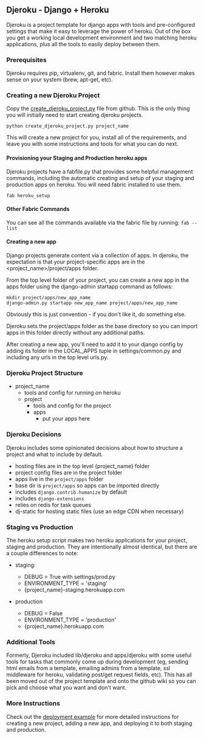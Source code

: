 ## Djeroku - Django + Heroku
Djeroku is a project template for django apps with tools and pre-configured
settings that make it easy to leverage the power of heroku. Out of the box
you get a working local development environment and two matching heroku
applications, plus all the tools to easily deploy between them.


### Prerequisites
Djeroku requires pip, virtualenv, git, and fabric. Install them however makes
sense on your system (brew, apt-get, etc).


### Creating a new Djeroku Project
Copy the [create_djeroku_project.py](https://raw.githubusercontent.com/collingreen/djeroku/master/create_djeroku_project.py) file from github. This is the only thing
you will initially need to start creating djeroku projects.

`python create_djeroku_project.py project_name`

This will create a new project for you, install all of the requirements,
and leave you with some instructions and tools for what you can do next.


#### Provisioning your Staging and Production heroku apps
Djeroku projects have a fabfile.py that provides some helpful management
commands, including the automatic creating and setup of your staging and
production apps on heroku. You will need fabric installed to use them.

`fab heroku_setup`


#### Other Fabric Commands
You can see all the commands available via the fabric file by running:
`fab --list`


#### Creating a new app
Django projects generate content via a collection of apps. In djeroku, the
expectation is that your project-specific apps are in the
<project_name>/project/apps folder.

From the top level folder of your project, you can create a new app in the apps
folder using the django-admin startapp command as follows:
~~~
mkdir project/apps/new_app_name
django-admin.py startapp new_app_name project/apps/new_app_name
~~~

Obviously this is just convention - if you don't like it, do something
else.

Djeroku sets the project/apps folder as the base directory so you can import
apps in this folder directly without any additional paths.

After creating a new app, you'll need to add it to your django config by
adding its folder in the LOCAL_APPS tuple in settings/common.py and
including any urls in the top level urls.py.


### Djeroku Project Structure
- project_name
  - tools and config for running on heroku
  - project
    - tools and config for the project
    - apps
      - put your apps here


### Djeroku Decisions
Djeroku includes some opinionated decisions about how to structure
a project and what to include by default.

- hosting files are in the top level {project_name} folder
- project config files are in the project folder
- apps live in the `project/apps` folder
- base dir is `project/apps` so apps can be imported directly
- includes `django.contrib.humanize` by default
- includes `django-extensions`
- relies on redis for task queues
- dj-static for hosting static files (use an edge CDN when necessary)


### Staging vs Production
The heroku setup script makes two heroku applications for your project,
staging and production. They are intentionally almost identical, but there
are a couple differences to note:

- staging:
  - DEBUG = True with settings/prod.py
  - ENVIRONMENT_TYPE = 'staging'
  - {project_name}-staging.herokuapp.com

- production
  - DEBUG = False
  - ENVIRONMENT_TYPE = 'production'
  - {project_name}.herokuapp.com


### Additional Tools
Formerly, Djeroku included lib/djeroku and apps/djeroku with some useful tools
for tasks that commonly come up during development (eg, sending html emails from
a template, emailing admins from a template, ssl middleware for heroku,
validating post/get request fields, etc). This has all been moved out of the
project template and onto the github wiki so you can pick and choose what you
want and don't want.


### More Instructions
Check out the [deployment example](https://github.com/collingreen/djeroku/blob/master/deployment_example.md) for more detailed instructions for creating
a new project, adding a new app, and deploying it to both staging and
production.
